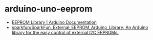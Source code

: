 arduino-uno-eeprom
==================
- [EEPROM Library | Arduino Documentation](https://docs.arduino.cc/learn/built-in-libraries/eeprom/)
- [sparkfun/SparkFun_External_EEPROM_Arduino_Library: An Arduino library for the easy control of external I2C EEPROMs.](https://github.com/sparkfun/SparkFun_External_EEPROM_Arduino_Library)

